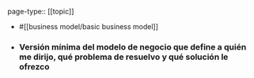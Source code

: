 page-type:: [[topic]]

- #[[business model/basic business model]]

- ### Versión mínima del modelo de negocio que define a quién me dirijo, qué problema de resuelvo y qué solución le ofrezco



